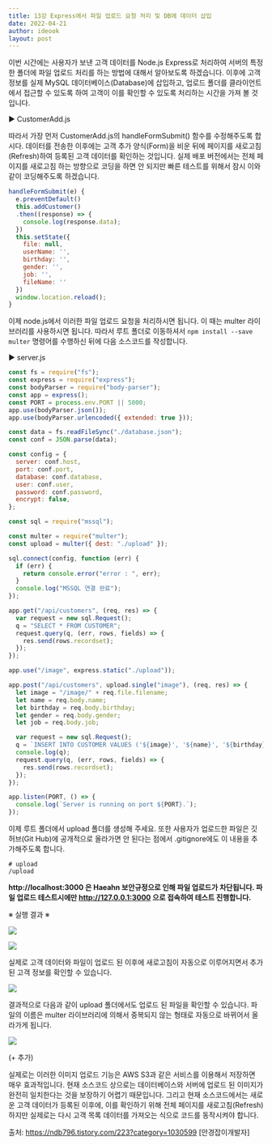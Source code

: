 ```yaml
---
title: 13강 Express에서 파일 업로드 요청 처리 및 DB에 데이터 삽입
date: 2022-04-21
author: ideook
layout: post
---
```


이번 시간에는 사용자가 보낸 고객 데이터를 Node.js Express로 처리하여 서버의 특정한 폴더에 파일 업로드 처리를 하는 방법에 대해서 알아보도록 하겠습니다. 이후에 고객 정보를 실제 MySQL 데이터베이스(Database)에 삽입하고, 업로드 폴더를 클라이언트에서 접근할 수 있도록 하여 고객이 이를 확인할 수 있도록 처리하는 시간을 가져 볼 것입니다.

▶ CustomerAdd.js

따라서 가장 먼저 CustomerAdd.js의 handleFormSubmit() 함수를 수정해주도록 합시다. 데이터를 전송한 이후에는 고객 추가 양식(Form)을 비운 뒤에 페이지를 새로고침(Refresh)하여 등록된 고객 데이터를 확인하는 것입니다. 실제 배포 버전에서는 전체 페이지를 새로고침 하는 방향으로 코딩을 하면 안 되지만 빠른 테스트를 위해서 잠시 이와 같이 코딩해주도록 하겠습니다.

```js
handleFormSubmit(e) {
  e.preventDefault()
  this.addCustomer()
  .then((response) => {
    console.log(response.data);
  })
  this.setState({
    file: null,
    userName: '',
    birthday: '',
    gender: '',
    job: '',
    fileName: ''
  })
  window.location.reload();
}
```

이제 node.js에서 이러한 파일 업로드 요청을 처리하시면 됩니다. 이 때는 multer 라이브러리를 사용하시면 됩니다. 따라서 루트 폴더로 이동하셔서 `npm install --save multer` 명령어를 수행하신 뒤에 다음 소스코드를 작성합니다.

▶ server.js

```js
const fs = require("fs");
const express = require("express");
const bodyParser = require("body-parser");
const app = express();
const PORT = process.env.PORT || 5000;
app.use(bodyParser.json());
app.use(bodyParser.urlencoded({ extended: true }));

const data = fs.readFileSync("./database.json");
const conf = JSON.parse(data);

const config = {
  server: conf.host,
  port: conf.port,
  database: conf.database,
  user: conf.user,
  password: conf.password,
  encrypt: false,
};

const sql = require("mssql");

const multer = require("multer");
const upload = multer({ dest: "./upload" });

sql.connect(config, function (err) {
  if (err) {
    return console.error("error : ", err);
  }
  console.log("MSSQL 연결 완료");
});

app.get("/api/customers", (req, res) => {
  var request = new sql.Request();
  q = "SELECT * FROM CUSTOMER";
  request.query(q, (err, rows, fields) => {
    res.send(rows.recordset);
  });
});

app.use("/image", express.static("./upload"));

app.post("/api/customers", upload.single("image"), (req, res) => {
  let image = "/image/" + req.file.filename;
  let name = req.body.name;
  let birthday = req.body.birthday;
  let gender = req.body.gender;
  let job = req.body.job;

  var request = new sql.Request();
  q = `INSERT INTO CUSTOMER VALUES ('${image}', '${name}', '${birthday}', '${gender}', '${job}')`;
  console.log(q);
  request.query(q, (err, rows, fields) => {
    res.send(rows.recordset);
  });
});

app.listen(PORT, () => {
  console.log(`Server is running on port ${PORT}.`);
});
```

이제 루트 폴더에서 upload 폴더를 생성해 주세요. 또한 사용자가 업로드한 파일은 깃 허브(Git Hub)에 공개적으로 올라가면 안 된다는 점에서 .gitignore에도 이 내용을 추가해주도록 합니다.

```
# upload
/upload
```

**http://localhost:3000 은 Haeahn 보안규정으로 인해 파일 업로드가 차단됩니다. 파일 업로드 테스트시에만 http://127.0.0.1:3000 으로 접속하여 테스트 진행합니다.**

※ 실행 결과 ※

![](../../images/2022-04-21-11-45-32.png)

![](../../images/2022-04-21-11-45-36.png)

실제로 고객 데이터와 파일이 업로드 된 이후에 새로고침이 자동으로 이루어지면서 추가된 고객 정보를 확인할 수 있습니다.

![](../../images/2022-04-21-11-45-42.png)

결과적으로 다음과 같이 upload 폴더에서도 업로드 된 파일을 확인할 수 있습니다. 파일의 이름은 multer 라이브러리에 의해서 중복되지 않는 형태로 자동으로 바뀌어서 올라가게 됩니다.

![](../../images/2022-04-21-11-45-47.png)

(+ 추가)

실제로는 이러한 이미지 업로드 기능은 AWS S3과 같은 서비스를 이용해서 저장하면 매우 효과적입니다. 현재 소스코드 상으로는 데이터베이스와 서버에 업로드 된 이미지가 완전히 일치한다는 것을 보장하기 어렵기 때문입니다. 그리고 현재 소스코드에서는 새로운 고객 데이터가 등록된 이후에, 이를 확인하기 위해 전체 페이지를 새로고침(Refresh)하지만 실제로는 다시 고객 목록 데이터를 가져오는 식으로 코드를 동작시켜야 합니다.

출처: https://ndb796.tistory.com/223?category=1030599 [안경잡이개발자]
